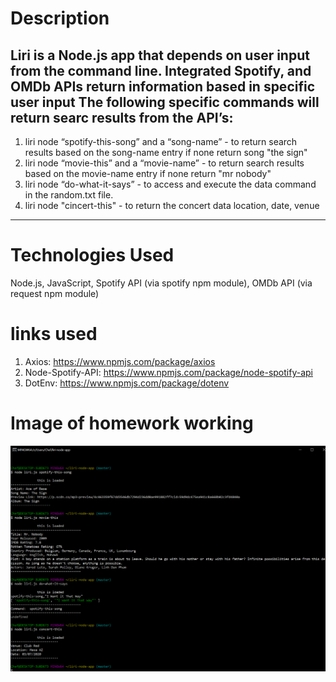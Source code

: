 # Description

Liri is a Node.js app that depends on user input from the command line.
Integrated Spotify, and OMDb APIs return information based in specific user input
The following specific commands will return searc results from the API’s:
-----------------------------------------------------------------------------
1. liri node “spotify-this-song” and a “song-name” - to return search results based on the song-name entry if none return song "the sign"
2. liri node “movie-this” and a “movie-name” - to return search results based on the movie-name entry if none return "mr nobody"
3. liri node “do-what-it-says” - to access and execute the data command in the random.txt file.
4. liri node "cincert-this" - to return the concert data location, date, venue 
------------------------------------------------------------------------------

# Technologies Used

Node.js, 
JavaScript, 
Spotify API (via spotify npm module), 
OMDb API (via request npm module)

# links used 

1. Axios: https://www.npmjs.com/package/axios
2. Node-Spotify-API: https://www.npmjs.com/package/node-spotify-api
3. DotEnv: https://www.npmjs.com/package/dotenv

# Image of homework working

![Image of hw](https://github.com/Mjimenez05/liri-node-app/blob/master/images/gitBash_Hw.png)

